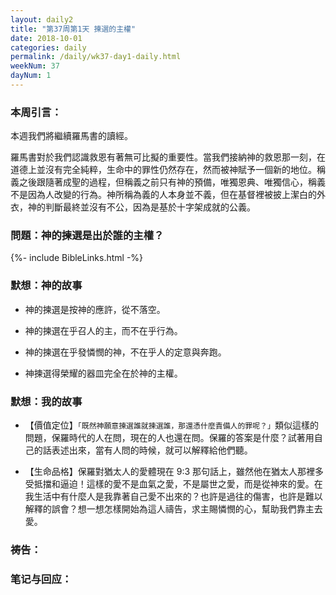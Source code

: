 ```yaml
---
layout: daily2
title: "第37周第1天 揀選的主權"
date: 2018-10-01
categories: daily
permalink: /daily/wk37-day1-daily.html
weekNum: 37
dayNum: 1
---
```


### 本周引言：
本週我們將繼續羅馬書的讀經。

羅馬書對於我們認識救恩有著無可比擬的重要性。當我們接納神的救恩那一刻，在道德上並沒有完全純粹，生命中的罪性仍然存在，然而被神賦予一個新的地位。稱義之後跟隨著成聖的過程，但稱義之前只有神的預備，唯獨恩典、唯獨信心，稱義不是因為人改變的行為。神所稱為義的人本身並不義，但在基督裡被披上潔白的外衣，神的判斷最終並沒有不公，因為是基於十字架成就的公義。 

### 問題：神的揀選是出於誰的主權？

{%- include BibleLinks.html -%}

### 默想：神的故事 
+ 神的揀選是按神的應許，從不落空。

+ 神的揀選在乎召人的主，而不在乎行為。

+ 神的揀選在乎發憐憫的神，不在乎人的定意與奔跑。

+ 神揀選得榮耀的器皿完全在於神的主權。

### 默想：我的故事
+ 【價值定位】`「既然神願意揀選誰就揀選誰，那還憑什麼責備人的罪呢？」`類似這樣的問題，保羅時代的人在問，現在的人也還在問。保羅的答案是什麼？試著用自己的話表述出來，當有人問的時候，就可以解釋給他們聽。

+ 【生命品格】保羅對猶太人的愛體現在 9:3 那句話上，雖然他在猶太人那裡多受抵擋和逼迫！這樣的愛不是血氣之愛，不是屬世之愛，而是從神來的愛。在我生活中有什麼人是我靠著自己愛不出來的？也許是過往的傷害，也許是難以解釋的誤會？想一想怎樣開始為這人禱告，求主賜憐憫的心，幫助我們靠主去愛。

### 祷告：

### 笔记与回应：
